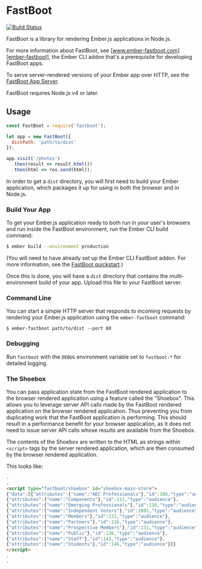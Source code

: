 # FastBoot

[![Build Status](https://travis-ci.org/ember-fastboot/ember-fastboot-server.svg?branch=master)](https://travis-ci.org/ember-fastboot/ember-fastboot-server)

FastBoot is a library for rendering Ember.js applications in Node.js.

For more information about FastBoot, see
[www.ember-fastboot.com][ember-fastboot], the Ember CLI addon that's a
prerequisite for developing FastBoot apps.

[ember-fastboot]: https://www.ember-fastboot.com

To serve server-rendered versions of your Ember app over HTTP, see the
[FastBoot App
Server](https://github.com/ember-fastboot/fastboot-app-server).

FastBoot requires Node.js v4 or later.

## Usage

```js
const FastBoot = require('fastboot');

let app = new FastBoot({
  distPath: 'path/to/dist'
});

app.visit('/photos')
  .then(result => result.html())
  .then(html => res.send(html));
```

In order to get a `dist` directory, you will first need to build your
Ember application, which packages it up for using in both the browser
and in Node.js.

### Build Your App

To get your Ember.js application ready to both run in your user's
browsers and run inside the FastBoot environment, run the Ember CLI
build command:

```sh
$ ember build --environment production
```

(You will need to have already set up the Ember CLI FastBoot addon. For
more information, see the [FastBoot quickstart][quickstart].)

[quickstart]: https://www.ember-fastboot.com/quickstart

Once this is done, you will have a `dist` directory that contains the
multi-environment build of your app. Upload this file to your FastBoot
server.

### Command Line

You can start a simple HTTP server that responds to incoming requests by
rendering your Ember.js application using the `ember-fastboot` command:

```
$ ember-fastboot path/to/dist --port 80
```

### Debugging

Run `fastboot` with the `DEBUG` environment variable set to `fastboot:*`
for detailed logging.

### The Shoebox

You can pass application state from the FastBoot rendered application to
the browser rendered application using a feature called the "Shoebox".
This allows you to leverage server API calls made by the FastBoot rendered
application on the browser rendered application. Thus preventing you from
duplicating work that the FastBoot application is performing. This should
result in a performance benefit for your browser application, as it does
not need to issue server API calls whose results are available from the
Shoebox.

The contents of the Shoebox are written to the HTML as strings within
`<script>` tags by the server rendered application, which are then consumed
by the browser rendered application.

This looks like:
```html
.
.
<script type="fastboot/shoebox" id="shoebox-main-store">
{"data":[{"attributes":{"name":"AEC Professionals"},"id":106,"type":"audience"},
{"attributes":{"name":"Components"},"id":111,"type":"audience"},
{"attributes":{"name":"Emerging Professionals"},"id":116,"type":"audience"},
{"attributes":{"name":"Independent Voters"},"id":2801,"type":"audience"},
{"attributes":{"name":"Members"},"id":121,"type":"audience"},
{"attributes":{"name":"Partners"},"id":126,"type":"audience"},
{"attributes":{"name":"Prospective Members"},"id":131,"type":"audience"},
{"attributes":{"name":"Public"},"id":136,"type":"audience"},
{"attributes":{"name":"Staff"},"id":141,"type":"audience"},
{"attributes":{"name":"Students"},"id":146,"type":"audience"}]}
</script>
.
.
```
